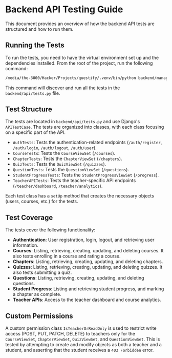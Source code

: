 # Backend API Testing Guide

This document provides an overview of how the backend API tests are structured and how to run them.

## Running the Tests

To run the tests, you need to have the virtual environment set up and the dependencies installed. From the root of the project, run the following command:

```bash
/media/the-3000/Hacker/Projects/questify/.venv/bin/python backend/manage.py test
```

This command will discover and run all the tests in the `backend/api/tests.py` file.

## Test Structure

The tests are located in `backend/api/tests.py` and use Django's `APITestCase`. The tests are organized into classes, with each class focusing on a specific part of the API.

-   `AuthTests`: Tests the authentication-related endpoints (`/auth/register`, `/auth/login`, `/auth/logout`, `/auth/user`).
-   `CourseTests`: Tests the `CourseViewSet` (`/courses`).
-   `ChapterTests`: Tests the `ChapterViewSet` (`/chapters`).
-   `QuizTests`: Tests the `QuizViewSet` (`/quizzes`).
-   `QuestionTests`: Tests the `QuestionViewSet` (`/questions`).
-   `StudentProgressTests`: Tests the `StudentProgressViewSet` (`/progress`).
-   `TeacherAPITests`: Tests the teacher-specific API endpoints (`/teacher/dashboard`, `/teacher/analytics`).

Each test class has a `setUp` method that creates the necessary objects (users, courses, etc.) for the tests.

## Test Coverage

The tests cover the following functionality:

-   **Authentication**: User registration, login, logout, and retrieving user information.
-   **Courses**: Listing, retrieving, creating, updating, and deleting courses. It also tests enrolling in a course and rating a course.
-   **Chapters**: Listing, retrieving, creating, updating, and deleting chapters.
-   **Quizzes**: Listing, retrieving, creating, updating, and deleting quizzes. It also tests submitting a quiz.
-   **Questions**: Listing, retrieving, creating, updating, and deleting questions.
-   **Student Progress**: Listing and retrieving student progress, and marking a chapter as complete.
-   **Teacher APIs**: Access to the teacher dashboard and course analytics.

## Custom Permissions

A custom permission class `IsTeacherOrReadOnly` is used to restrict write access (POST, PUT, PATCH, DELETE) to teachers only for the `CourseViewSet`, `ChapterViewSet`, `QuizViewSet`, and `QuestionViewSet`. This is tested by attempting to create and modify objects as both a teacher and a student, and asserting that the student receives a `403 Forbidden` error.
